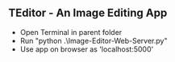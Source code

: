 ## TEditor - An Image Editing App 

- Open Terminal in parent folder
- Run "python .\Image-Editor-Web-Server.py"
- Use app on browser as 'localhost:5000'
